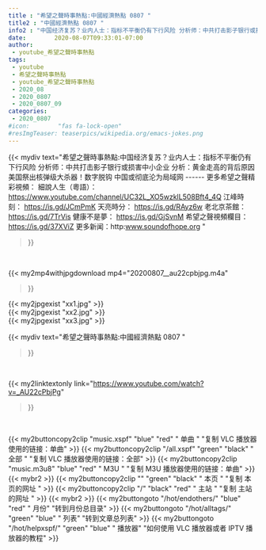 ```yaml
---
title : "希望之聲時事熱點:中國經濟熱點 0807 "
title2 : "中國經濟熱點 0807 "
info2 : "中国经济复苏？业内人士：指标不平衡仍有下行风险 分析师：中共打击影子银行或损害中小企业 分析：黄金走高的背后原因 美国祭出核弹级大杀器！数字脱钩 中国或彻底沦为局域网  ------ 更多希望之聲精彩視頻： 細說人生（粵語）：https://www.youtube.com/channel/UC32L_XO5wzklL508Bft4_4Q 江峰時刻： https://is.gd/JCmPmK 天亮時分： https://is.gd/RAyz6w 老北京茶館：https://is.gd/7TrVis 健康不是夢： https://is.gd/GjSvnM 希望之聲視頻欄目：https://is.gd/37XViZ 更多新闻：http:www.soundofhope.org "
date:        2020-08-07T09:33:01-07:00
author:
 - youtube_希望之聲時事熱點
tags:
 - youtube
 - 希望之聲時事熱點
 - youtube_希望之聲時事熱點
 - 2020_08
 - 2020_0807
 - 2020_0807_09
categories:
 - 2020_0807
#icon:        "fas fa-lock-open"
#resImgTeaser: teaserpics/wikipedia.org/emacs-jokes.png
---
```


{{< mydiv text="希望之聲時事熱點:中国经济复苏？业内人士：指标不平衡仍有下行风险 分析师：中共打击影子银行或损害中小企业 分析：黄金走高的背后原因 美国祭出核弹级大杀器！数字脱钩 中国或彻底沦为局域网  ------ 更多希望之聲精彩視頻： 細說人生（粵語）：https://www.youtube.com/channel/UC32L_XO5wzklL508Bft4_4Q 江峰時刻： https://is.gd/JCmPmK 天亮時分： https://is.gd/RAyz6w 老北京茶館：https://is.gd/7TrVis 健康不是夢： https://is.gd/GjSvnM 希望之聲視頻欄目：https://is.gd/37XViZ 更多新闻：http:www.soundofhope.org "
>}}
<br>


{{< my2mp4withjpgdownload mp4="20200807__au22cpbjpg.m4a"
>}}

{{< my2jpgexist "xx1.jpg" >}}<br>
{{< my2jpgexist "xx2.jpg" >}}<br>
{{< my2jpgexist "xx3.jpg" >}}<br>



{{< mydiv text="希望之聲時事熱點:中國經濟熱點 0807 "
>}}
<br>

{{< my2linktextonly link="https://www.youtube.com/watch?v=_AU22cPbjPg"
>}}


<br>

{{< my2buttoncopy2clip "music.xspf"        "blue"   "red"    " 单曲 "  "复制 VLC 播放器使用的链接：单曲" >}} {{< my2buttoncopy2clip "/all.xspf"         "green"  "black"  " 全部 "  "复制 VLC 播放器使用的链接：全部" >}} {{< my2buttoncopy2clip "music.m3u8"        "blue"   "red"    " M3U  "    "复制 M3U 播放器使用的链接：单曲" >}} {{< mybr2 >}} {{< my2buttoncopy2clip ""                  "green"  "black"  " 本页 "    "复制 本页的网址 " >}} {{< my2buttoncopy2clip "/"                 "black"  "red"    " 主站 "    "复制 主站的网址 " >}} {{< mybr2 >}} {{< my2buttongoto      "/hot/endothers/"   "blue"   "red"    " 月份"   "转到月份总目录" >}} {{< my2buttongoto      "/hot/alltags/"     "green"  "blue"   " 列表"   "转到文章总列表" >}} {{< my2buttongoto      "/hot/helpxspf/"    "green"  "blue"   " 播放器" "如何使用 VLC 播放器或者 IPTV 播放器的教程" >}} 
